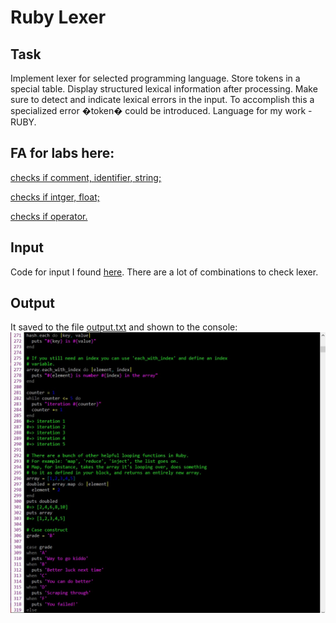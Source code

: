 # Ruby Lexer
## Task
Implement lexer for selected programming language. Store tokens in a special table. Display structured lexical information after processing. Make sure to detect and indicate lexical errors in the input. To accomplish this a specialized error �token� could be introduced.
Language for my work - RUBY.
## FA for labs here:
[checks if comment, identifier, string;](https://github.com/Alina-Hryn/sem2/blob/master/spos/Lexer/d1.jpg)

[checks if intger, float;](https://github.com/Alina-Hryn/sem2/blob/master/spos/Lexer/d2.jpg)

[checks if operator.](https://github.com/Alina-Hryn/sem2/blob/master/spos/Lexer/d3.jpg)

## Input
Code for input I found [here](https://learnxinyminutes.com/docs/ruby/). There are a lot of combinations to check lexer.

## Output

It saved to the file [output.txt](https://github.com/Alina-Hryn/sem2/blob/master/spos/Lexer/Lexer/output.txt) and shown to the console:
![Image](https://github.com/Alina-Hryn/sem2/blob/master/spos/Lexer/console_output.jpg)